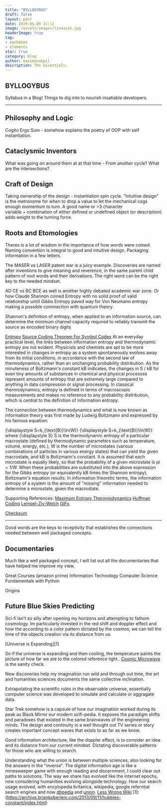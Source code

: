 ```yaml
---
title: "BYLLOGYBUS"
draft: false
layout: post
date: 2019-05-09 11:11
image: /assets/images/linuxcat.jpg
headerImage: true
tag:
- markdown
- elements
star: true
category: blog
author: maximonakpil
description: The essentials.
---
```


## BYLLOGYBUS
Syllabus in a Blog! Things to dig into to nourish insatiable developers.


---

## Philosophy and Logic
Cogito Ergo Sum - somehow explains the poetry of OOP with self instantiation.

## Cataclysmic Inventors
What was going on around them at at that time - From another cycle?
What are the intersections?


## Craft of Design
Taking ownership of the design - instantiation spin cycle. "Intuitive design" is the metronome
for when to drop a value to let the mechanical cogs enough momentum to turn. A good name or >3 character  
variable + combination of either defined or undefined object (or description) adds weight to the turning force.


## Roots and Etomologies

Theres is a lot of wisdom in the importance of how words were coined.
Naming convention is integral to good and intuitive design. Packaging information in a few letters.

The MASER vs LASER patent war is a juicy example. Discoveries are named after inventions to give meaning and reverence, in the same parent child pattern of root words and their derivations. The right word can be the right key to the needed mindset.

AD CE vs BC BCE as well is another highly debated academic war zone. Or how Claude Shannon coined Entropy with no solid proof of
valid relationship untill Gibbs Entropy paved way for Von Neumann entropy making a possible connnection with quantum theory.

Shannon's definition of entropy, when applied to an information source, can determine the minimum channel capacity required to reliably transmit the source as encoded binary digits

[Entropy](https://en.wikipedia.org/wiki/Entropy_)
[Source Coding Theorem For Symbol Codes](https://en.wikipedia.org/wiki/Shannon%27s_source_coding_theorem#Source_coding_theorem_for_symbol_codes)
At an everyday practical level, the links between information entropy and thermodynamic entropy are not evident. Physicists and chemists are apt to be more interested in changes in entropy as a system spontaneously evolves away from its initial conditions, in accordance with the second law of thermodynamics, rather than an unchanging probability distribution. As the minuteness of Boltzmann's constant kB indicates, the changes in S / kB for even tiny amounts of substances in chemical and physical processes represent amounts of entropy that are extremely large compared to anything in data compression or signal processing. In classical thermodynamics, entropy is defined in terms of macroscopic measurements and makes no reference to any probability distribution, which is central to the definition of information entropy.

The connection between thermodynamics and what is now known as information theory was first made by Ludwig Boltzmann and expressed by his famous equation:

{\displaystyle S=k_{\text{B}}\ln(W)} {\displaystyle S=k_{\text{B}}\ln(W)}
where {\displaystyle S} S is the thermodynamic entropy of a particular macrostate (defined by thermodynamic parameters such as temperature, volume, energy, etc.), W is the number of microstates (various combinations of particles in various energy states) that can yield the given macrostate, and kB is Boltzmann's constant. It is assumed that each microstate is equally likely, so that the probability of a given microstate is pi = 1/W. When these probabilities are substituted into the above expression for the Gibbs entropy (or equivalently kB times the Shannon entropy), Boltzmann's equation results. In information theoretic terms, the information entropy of a system is the amount of "missing" information needed to determine a microstate, given the macrostate.

Supporting References:
[Maximum Entropy Theromodynamics](https://en.wikipedia.org/wiki/Maximum_entropy_thermodynamics)
[Huffman Coding](https://en.wikipedia.org/wiki/Huffman_coding)
[Lempel-Ziv-Welch](https://en.wikipedia.org/wiki/Lempel%E2%80%93Ziv%E2%80%93Welch)
[GIFs](https://en.wikipedia.org/wiki/GIF)

[Checksum](https://en.wikipedia.org/wiki/Checksum)


***

Good words are the keys to receptivity that establishes the connections needed between well packaged concepts.

## Documentaries
Much like a well packaged concept, I will list out all the documentaries that have helped me improve my view.

Great Courses (amazon prime)
Information Technology
Computer Science Fundamentals with Python

Origins

## Future Blue Skies Predicting
Sci-fi isn't so silly after opening my horizons and attempting to fathom cosmology.
Im particularly invested in the red shift and doppler effect and how the according to a color pattern dictated by the cosmos, we can tell the time of the objects creation via its distance from us.

[Universe is Expanding][1]

So if the universe is expanding and then cooling, the temperature paints the picture of how far we are to the colored reference light..
[Cosmic Microwave][2] is the sanity check.

New discoveries help my imagination run wild and through out time, the art and humanities sciences documents the same collective inclination.

Extrapolating the scientific rules in the observable universe, essentially computer science was developed to simulate and calculate or aggragate data.


Star Trek somehow is a capsule of how our imagination worked during its peak as Black Mirror our modern scifi-pedia. It exposes the paradigm shifts and paradoxes that existed in the same brainwaves of the engineering minds. The design and continuity in a well thought out TV series or story creates important concept waves that exists to as far as we know.

Good information architecture, like the doppler effect, is to consider an idea and its distance from our current mindset. Dictating discoverable patterns for those who are willing to search.

Understanding what the union is between multiple sciences, also looking for the answers in the "inverse". The digital information age is like a minesweeper game with enough reading and discernment, I could clear out paths to solutions. The way we share has evolved like the internet epochs, now considering humanities evolving alongside technology. How our search usage evolved, with encylopedia britanica, wikipedia, google referntial search engines and now [dbpedia][3] and [union][4].
[Less Wrong Wiki][5]
[1]:(https://archive.briankoberlein.com/2013/09/11/hubbles-constant/index.html)

[2]:(https://archive.briankoberlein.com/2013/09/12/echo-of-the-big-bang/index.html)

[3]:(https://wiki.dbpedia.org/)

[4]:(https://www.unionpedia.org/)

[5]:(https://wiki.lesswrong.com/wiki/LessWrong_Wiki)
